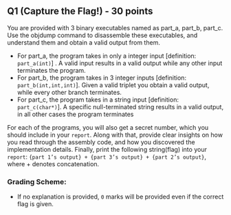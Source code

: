 ## Q1 (Capture the Flag!) - 30 points
You are provided with 3 binary executables named as part_a, part_b, part_c. Use the objdump command to disassemble these executables, and understand them and obtain a valid output from them. 
* For part_a, the program takes in only a integer input \[definition: `part_a(int)`\] . A valid input results in a valid output while any other input terminates the program.
* For part_b, the program takes in 3 integer inputs \[definition: `part_b(int,int,int)`\]. Given a valid triplet you obtain a valid output, while every other branch terminates.
* For part_c, the program takes in a string input \[definition: `part_c(char*)`\]. A specific null-terminated string results in a valid output, in all other cases the program terminates

For each of the programs, you will also get a secret number, which you should include in your `report`. Along with that, provide clear insights on how you read through the assembly code, and how you discovered the implementation details. Finally, print the following string(flag) into your `report`:
`{part 1’s output} + {part 3’s output} + {part 2’s output}`, where + denotes concatenation.

### Grading Scheme:
* If no explanation is provided, `0` marks will be provided even if the correct flag is given.
